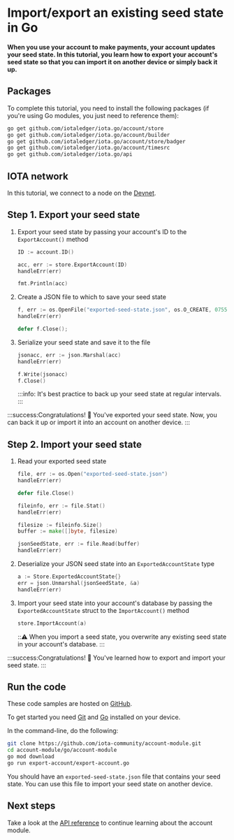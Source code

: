 # Import/export an existing seed state in Go

**When you use your account to make payments, your account updates your seed state. In this tutorial, you learn how to export your account's seed state so that you can import it on another device or simply back it up.**

## Packages

To complete this tutorial, you need to install the following packages (if you're using Go modules, you just need to reference them):

```bash
go get github.com/iotaledger/iota.go/account/store
go get github.com/iotaledger/iota.go/account/builder
go get github.com/iotaledger/iota.go/account/store/badger
go get github.com/iotaledger/iota.go/account/timesrc
go get github.com/iotaledger/iota.go/api
```

## IOTA network

In this tutorial, we connect to a node on the [Devnet](root://getting-started/1.0/networks/overview.md).

## Step 1. Export your seed state

1. Export your seed state by passing your account's ID to the `ExportAccount()` method

    ```go
    ID := account.ID()

	acc, err := store.ExportAccount(ID)
	handleErr(err)

    fmt.Println(acc)
    ```

2. Create a JSON file to which to save your seed state

    ```go
    f, err := os.OpenFile("exported-seed-state.json", os.O_CREATE, 0755);
    handleErr(err)

    defer f.Close();
    ```

3. Serialize your seed state and save it to the file

    ```go
    jsonacc, err := json.Marshal(acc)
    handleErr(err)

    f.Write(jsonacc)
    f.Close()
    ```

    :::info:
    It's best practice to back up your seed state at regular intervals.
    :::

:::success:Congratulations! :tada:
You've exported your seed state. Now, you can back it up or import it into an account on another device.
:::

## Step 2. Import your seed state

1. Read your exported seed state

    ```go
    file, err := os.Open("exported-seed-state.json")
    handleErr(err)

    defer file.Close()

    fileinfo, err := file.Stat()
    handleErr(err)

    filesize := fileinfo.Size()
    buffer := make([]byte, filesize)

    jsonSeedState, err := file.Read(buffer)
    handleErr(err)
    ```

2. Deserialize your JSON seed state into an `ExportedAccountState` type

    ```go
    a := Store.ExportedAccountState{}
    err = json.Unmarshal(jsonSeedState, &a)
	handleErr(err)
    ```

3. Import your seed state into your account's database by passing the `ExportedAccountState` struct to the `ImportAccount()` method

    ```go
    store.ImportAccount(a)
    ```

    :::warning:
    When you import a seed state, you overwrite any existing seed state in your account's database.
    :::

:::success:Congratulations! :tada:
You've learned how to export and import your seed state.
:::

## Run the code

These code samples are hosted on [GitHub](https://github.com/iota-community/account-module).

To get started you need [Git](https://git-scm.com/book/en/v2/Getting-Started-Installing-Git) and [Go](https://golang.org/doc/install) installed on your device.

In the command-line, do the following:

```bash
git clone https://github.com/iota-community/account-module.git
cd account-module/go/account-module
go mod download
go run export-account/export-account.go
```

You should have an `exported-seed-state.json` file that contains your seed state. You can use this file to import your seed state on another device.

## Next steps

Take a look at the [API reference](https://github.com/iotaledger/iota.go/tree/master/.docs/iota.go/reference) to continue learning about the account module.
